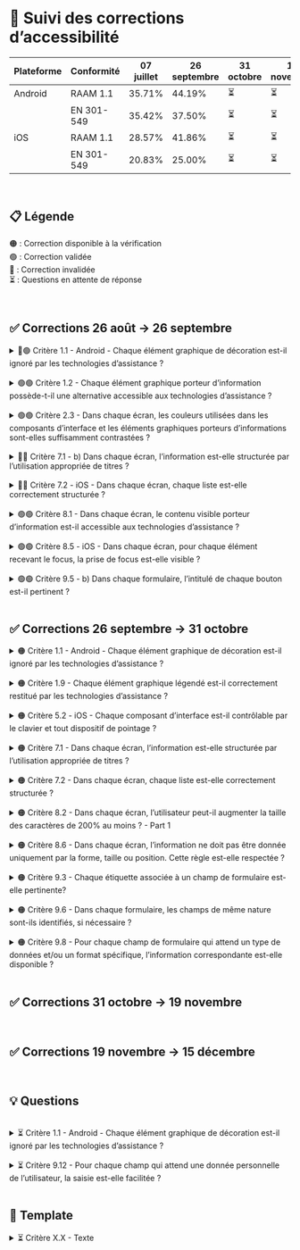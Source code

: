 # 🌈 Suivi des corrections d’accessibilité

| Plateforme | Conformité | 07 juillet | 26 septembre | 31 octobre | 19 novembre | 15 décembre |
| ---------- | ---------- | ---------- | ------------ | ---------- | ----------- | ----------- |
| Android    | RAAM 1.1   | 35.71%     | 44.19%       | ⏳         | ⏳          | ⏳          |
|            | EN 301-549 | 35.42%     | 37.50%       | ⏳         | ⏳          | ⏳          |
| iOS        | RAAM 1.1   | 28.57%     | 41.86%       | ⏳         | ⏳          | ⏳          |
|            | EN 301-549 | 20.83%     | 25.00%       | ⏳         | ⏳          | ⏳          |

<br>

## 📋 Légende

🟠 : Correction disponible à la vérification  
🟢 : Correction validée  
🔴 : Correction invalidée  
⏳ : Questions en attente de réponse

<br>

## ✅ Corrections 26 août → 26 septembre

<details>

<summary> 🔴🟢 Critère 1.1 - Android - Chaque élément graphique de décoration est-il ignoré par les technologies d’assistance ?</summary>

**RAAM** : [Critère 1.1](https://accessibilite.public.lu/fr/raam1.1/referentiel-technique.html#crit-1-1)  
**Ticket** : [PC-37377](https://passculture.atlassian.net/browse/PC-37377)  
**PR** : [#8676](https://github.com/pass-culture/pass-culture-app-native/pull/8676)

**Problème** 😱

- Les emojis étaient vocalisé sur Android car on utilisait `accessibilityHidden` qui ne fonctionne pas.
- Les icons qui étaient présent au début des boutons sont vocalisé "zéro" pour la même raison.

**Correction** 💡

- Refacto du code de `AccessibleTitle` et utilisation de `accessibilityElementsHidden` (iOS) et `importantForAccessibility` (Android) via `hiddenFromScreenReader()` pour ignorer les emojis. Création d'un composant `AccessibleTitle` spécifique web qui permet de garder `aria-hidden` en web pour éviter les problèmes de compatibilité.
- Utilisation du nouveau composant `LinkInsideText` qui ne possède pas d'emojis de lien externe.

**Retours audit** 🔥

iOS : OK

Android : NOK

- (E06) Les puces de listes ont une description similaire (vocalisée "zéro") -> OK elle sont ignorée, mais on peut toujours les atteindre +(nouvelle NC en 7.2)

</details>

<br>

<details>

<summary> 🟢🟢 Critère 1.2 - Chaque élément graphique porteur d’information possède-t-il une alternative accessible aux technologies d’assistance ?</summary>

**RAAM** : [Critère 1.2](https://accessibilite.public.lu/fr/raam1.1/referentiel-technique.html#crit-1-2)  
**Ticket** : [PC-37462](https://passculture.atlassian.net/browse/PC-37462)  
**PR** : [#8653](https://github.com/pass-culture/pass-culture-app-native/pull/8653)

**Problème** 😱

- Pour les SVG, `accessiblityHidden` ne fonctionne pas (car n'existe pas en `react-native`).
- Pour le QR code, il n'est pas accessible au lecteur d'écrans.
- Pour les illustrations des offres et lieux, `accessibilityLabel` n'est pas très clair et compréhensible.

**Correction** 💡

- Pour les SVG, utiliser `accessible` plutôt que `accessiblityHidden`, qui rend disponible l'élément aux lecteurs d'écrans.
- Pour le QR code, il faut ajouter un `accessibilityLabel`, un `accessibilityRole` image et un `accessible` pour rendre la view disponible aux lecteurs d'écrans.
- Pour les illustrations des offres et lieux, il faut simplement changer `accessibilityLabel` pour qu'il soit plus explicite.

</details>

<br>

<details>

<summary> 🟢🟢 Critère 2.3 - Dans chaque écran, les couleurs utilisées dans les composants d’interface et les éléments graphiques porteurs d’informations sont-elles suffisamment contrastées ?</summary>

**RAAM** : [Critère 2.3](https://accessibilite.public.lu/fr/raam1.1/referentiel-technique.html#crit-2-3)  
**Ticket** : [PC-37465](https://passculture.atlassian.net/browse/PC-37465)  
**PR** : [#8577](https://github.com/pass-culture/pass-culture-app-native/pull/8577)

**Problème** 😱  
La bordure du cercle dans les radio button n’était pas suffisamment contrastée pour être visible de tous.

**Correction** 💡  
Utilisation du design token `border.default` à la place de `border.subtle`.

</details>

<br>

<details>

<summary> 🔴🔴 Critère 7.1 - b) Dans chaque écran, l’information est-elle structurée par l’utilisation appropriée de titres ?</summary>

**RAAM** : [Critère 7.1](https://accessibilite.public.lu/fr/raam1.1/referentiel-technique.html#crit-7-1)  
**Ticket** : [PC-37481](https://passculture.atlassian.net/browse/PC-37481)  
**PR** : [#8561](https://github.com/pass-culture/pass-culture-app-native/pull/8561)

**Problème** 😱  
Les titres n’avaient pas de rôle car nous avons ajouté `AccessibilityRole.HEADING` uniquement en web. De plus, ce rôle n’a aucune correspondance en native.

**Correction** 💡  
Utilisation de `AccessibilityRole.HEADER` dans `getHeadingAttrs()` qui permet d’ajouter le rôle dans tous les titres de manière automatique.

**Retours audit** 🔥

iOS : NOK

Android : NOK

- (E04) Les textes "Non conformité", "Dérogation pour charge disproportionnée", "Contenus non soumis à l'obligation d'accessibilité", "Technologies utilisées pour la réalisation de l'application", "Agent utilisateurs, technologies d'assistance et outils utilisés pour vérifier l'accessibilité". Corrections : Le texte "État de conformité" doit être identifié comme un titre (niveau 2 si possible) avec les propriétés natives, par exemple : accessibilityHeading sur Android

- (E09) Le texte "Lieu - Audit Access42". Corrections : Le texte "Lieu - Audit Access42" doit être identifié comme un titre (niveau 1 si possible) avec les propriétés natives, par exemple : accessibilityHeading sur Android. Si possible :

  - Le texte "Modalité de retrait" (niveau 3 si possible)
  - Le texte "Description" (niveau 3 si possible)
  - Le texte "Contact" (niveau 3 si possible)
  - Le texte "Accessibilité" (niveau 3 si possible) (dans ce bloc, sur le même principe, les éléments qui ouvre et ferme du contenu devraient également faire l'objet d'une hiérarchie avec un titrage du contenu)
  - Le texte "Horaires d'ouverture (niveau 3 si possible)

- (E14) Le texte "Rechercher" KO. Corrections : Le texte "Rechercher" doit être identifié comme un titre avec les propriétés natives, par exemple : accessibilityHeading sur Android. Autre cas : Le texte "Livres" (niveau 1 si possible) KO

iOS

</details>

<br>

<details>

<summary> 🔴🔴 Critère 7.2 - iOS - Dans chaque écran, chaque liste est-elle correctement structurée ?</summary>

**RAAM** : [Critère 7.2](https://accessibilite.public.lu/fr/raam1.1/referentiel-technique.html#crit-7-2)  
**Ticket** : [PC-37482](https://passculture.atlassian.net/browse/PC-37482)  
**PR** : [#8607](https://github.com/pass-culture/pass-culture-app-native/pull/8607)

**Problème** 😱  
Certaines listes n’étaient pas identifiées comme des listes `<ul>` et `<li>`.

**Correction** 💡  
Utilisation des composants `Li` associés à des `AccessibilityRole.LIST`.

**Retours audit** 🔥

Android : OK

iOS : NOK

(E02) Les options de recherche dans la modale "Localisation"

(E04) Par exemple :

- Les listes du bloc "Non conformité"
- Les contenus dérogés
- Les technologies utilisées
- Les agents utilisateurs, technologies d'assistance et outils utilisés

(E06) L'ensemble des éléments

Corrections :
Identifier ces éléments comme des listes : créer un container de listes avec List pour iOS.
Dans le cas de contenus HTML (contenus web embarqués), veiller à utiliser les balises HTML appropriées pour créer des listes

</details>

<br>

<details>

<summary> 🟢🟢 Critère 8.1 - Dans chaque écran, le contenu visible porteur d’information est-il accessible aux technologies d’assistance ?</summary>

**RAAM** : [Critère 8.1](https://accessibilite.public.lu/fr/raam1.1/referentiel-technique.html#crit-8-1)  
**Ticket** : [PC-37483](https://passculture.atlassian.net/browse/PC-37483)  
**PR** : [#8579](https://github.com/pass-culture/pass-culture-app-native/pull/8579), [#8662](https://github.com/pass-culture/pass-culture-app-native/pull/8662)

**Problème** 😱  
Certains textes n’étaient pas vocalisés car ils n’étaient pas inclus dans les labels.

**Correction** 💡

- Ajout d’informations dans certains `accessibilityLabel` et/ou suppression d’`accessibilityLabel` inutiles afin d’éviter toute confusion.
- Modification de `tileAccessibilityLabel` pour prendre en compte les tags.

</details>

<br>

<details>

<summary> 🟢🟢 Critère 8.5 - iOS - Dans chaque écran, pour chaque élément recevant le focus, la prise de focus est-elle visible ?</summary>

**RAAM** : [Critère 8.5](https://accessibilite.public.lu/fr/raam1.1/referentiel-technique.html#crit-8-5)  
**Ticket** : [PC-37485](https://passculture.atlassian.net/browse/PC-37485)  
**PR** : [#8632](https://github.com/pass-culture/pass-culture-app-native/pull/8632)

**Problème** 😱  
Lorsqu'on navigue sur l'élément `Accordion` le focus n'était pas visible car on utilisait `touchableFocusOutline()` dans un composant `TouchableOpacity`

**Correction** 💡  
L'utilisation de `customFocusOutline()` plutôt que `touchableFocusOutline()` dans le composant `Accordion`

</details>

<br>

<details>
<summary> 🟢🟢 Critère 9.5 - b) Dans chaque formulaire, l’intitulé de chaque bouton est-il pertinent ?</summary>

**RAAM** : [Critère 9.5](https://accessibilite.public.lu/fr/raam1.1/referentiel-technique.html#crit-9-5)  
**Ticket** : [PC-37491](https://passculture.atlassian.net/browse/PC-37491)  
**PR** : [#8593](https://github.com/pass-culture/pass-culture-app-native/pull/8593)

**Problème** 😱  
`accessibilityDescribedBy` n'est pas reconnu en native, ce qui vocalise les UUID.

**Correction** 💡  
`accessibilityHint` permet d'ajouter un élément complémentaire et doit être utilisé à la place.  
Cependant, il n'est pas utilisable sur les textes ; il faut utiliser un `accessibilityLabel` custom (ex : pour les messages d'erreur).  
On ignore les textes/éléments ajoutés dans `accessibilityHint` pour éviter une double vocalisation en utilisant `hiddenFromScreenReader()` avec :

- `accessibilityElementsHidden: true // iOS`
- `importantForAccessibility: 'no' // Android`

</details>

<br>

## ✅ Corrections 26 septembre → 31 octobre

<details>

<summary> 🟠 Critère 1.1 - Android - Chaque élément graphique de décoration est-il ignoré par les technologies d’assistance ?</summary>

**RAAM** : [Critère 1.1](https://accessibilite.public.lu/fr/raam1.1/referentiel-technique.html#crit-1-1)  
**Ticket** : [PC-38204](https://passculture.atlassian.net/browse/PC-38204)  
**PR** : [#8741](https://github.com/pass-culture/pass-culture-app-native/pull/8741)

**Problème** 😱

- **(E06)** Les puces de listes sont ignorée, mais on peut toujours les atteindre.


**Correction** 💡

- **(E06)** On utilisait une balise de `Text` plutôt qu'une `View` et prenait ne focus.

</details>

<br>

<details>

<summary> 🟠 Critère 1.9 - Chaque élément graphique légendé est-il correctement restitué par les technologies d’assistance ?</summary>

**RAAM** : [Critère 1.9](https://accessibilite.public.lu/fr/raam1.1/referentiel-technique.html#crit-1-9)  
**Ticket** : [PC-37464](https://passculture.atlassian.net/browse/PC-37464)  
**PR** : [#8762](https://github.com/pass-culture/pass-culture-app-native/pull/8762)

**Problème** 😱  

- **(E09)** La légende du copyright de l'illustration du lieu n'est pas reliée correctement à l’image qu’elle décrit car le bouton n'est pas focusable aux lecteurs d'écrans.

- **(E15)** La légende du copyright de l'affiche du film n'est pas reliée correctement à l’image qu’elle décrit.

**Correction** 💡  

- **(E09)** Ajout de la légende du copyright de l'illustration du lieu directement dans l'`accessibilityLabel` du bouton de l'image.

- **(E15)** Ajout de la légende du copyright de l'affiche du film directement dans l'`accessibilityLabel` du bouton de l'image.

**Retours audit** 🔥
Texte

</details>

<br>

<details>

<summary> 🟠 Critère 5.2 - iOS - Chaque composant d’interface est-il contrôlable par le clavier et tout dispositif de pointage ?</summary>

**RAAM** : [Critère 5.2](https://accessibilite.public.lu/fr/raam1.1/referentiel-technique.html#crit-5-2)  
**Ticket** : [PC-37476](https://passculture.atlassian.net/browse/PC-37476)  
**PR** : [#8789](https://github.com/pass-culture/pass-culture-app-native/pull/8789)

**Problème** 😱  

- **(E01)** Les composants à bascule (switch) et le lien "Politique de gestion des cookies" ne sont pas accessible aux lecteurs d'écrans. 

- **(E03)** Les composants "https://passculture.app/accueil" et "support@passculture.app" ne sont pas atteignables aux lecteurs d'écrans.

- **(E04)** Les composants "https://passculture.app/accueil" et "support@passculture.app" ne sont pas atteignables aux lecteurs d'écrans.

- **(E05)** Le composant à bascule pour permettre l'orientation n'est pas utilisable au clavier ou avec un autre dispositif de pointage. 

- **(E08)** Le composant à bascule pour la géolocalisation n'est pas utilisable au clavier ou avec un autre dispositif de pointage. 

- **(E15)** Les composants de choix de séance ("9H00 10€" et "11h00 10€") doivent un seul et même bloc, actuellement ils sont composés de 3 éléments dont un vide et il n'y a pas de rôle.


**Correction** 💡  

- **(E01)** Utilisation du composant `LinkInsideText` qui est accessible pour lien "Politique de gestion des cookies" et ajout d'un accessibiltyLabel accessible pour les composants à bascule (switch). 

- **(E03)** Utilisation du composant `LinkInsideText` qui est accessible.

- **(E04)** Utilisation du composant `LinkInsideText` qui est accessible.

- **(E05)** Utilisation d'un nouveau `accessibiltyRole` et d'un `accessibilityLabel` pour rendre accessible le composant à bascule pour permettre l'orientation. 

- **(E08)** Utilisation d'un nouveau `accessibiltyRole` et d'un `accessibilityLabel` pour rendre accessible le composant à bascule pour la géolocalisation.

- **(E15)** Ajoute d'un `accessibilityLabel` plus complet pour les composants de choix de séance ("9H00 10€" et "11h00 10€") pour les rendre d'un seul et même bloc.



**Retours audit** 🔥
Texte

</details>

<br>

<details>

<summary> 🟠 Critère 7.1 - Dans chaque écran, l’information est-elle structurée par l’utilisation appropriée de titres ?</summary>

**RAAM** : [Critère 7.1](https://accessibilite.public.lu/fr/raam1.1/referentiel-technique.html#crit-7-1)  
**Ticket** : [PC-38205](https://passculture.atlassian.net/browse/PC-38205)  
**PR** : [#8740](https://github.com/pass-culture/pass-culture-app-native/pull/8740)

**Problème** 😱

- **(E04)** Les sous titres ne sont pas identifié comme des titres mais simplement comme des textes, car n'utilisent pas `getHeadingAttrs()`.
- **(E09)** Le titre dans le header d'un lieu n'est pas identifié comme un titre mais simplement comme un texte, car n'utilise pas `getHeadingAttrs()`.
- **(E14)** Le titre "Rechercher" de la page de recherche n'est pas identifié comme un titre mais simplement comme un texte, car utilise `getHeadingAttrs()` mais sur une `View`.

**Correction** 💡

- **(E04)** Utilisation de `getHeadingAttrs(3)` pour les sous titres de type `Typo.BodyAccent`
- **(E09)** Utilisation de `getHeadingAttrs(3)` pour les sous titres de type `Typo.BodyAccent`
- **(E14)** Utilisation de `getHeadingAttrs(1)` sur le texte et non sur le container qui était une `View`

</details>

<br>

<details>

<summary> 🟠 Critère 7.2 - Dans chaque écran, chaque liste est-elle correctement structurée ?</summary>

**RAAM** : [Critère 7.2](https://accessibilite.public.lu/fr/raam1.1/referentiel-technique.html#crit-7-2)  
**Ticket** : [PC-38209](https://passculture.atlassian.net/browse/PC-38209)  
**PR** : [#8778](https://github.com/pass-culture/pass-culture-app-native/pull/8778)

**Problème** 😱  

- **(E02)** Les options de recherche dans la modale "Localisation" ne sont pas structuré comme liste car les `accessibilityRole="list"` ou `accessibilityRole="listitem"` ne fonctionnent pas en natif. 

- **(E04)** Les éléments de listes des déclarations d'accessibilité ne sont pas structuré comme liste car les `accessibilityRole="list"` ou `accessibilityRole="listitem"` ne fonctionnent pas en natif. 

- **(E06)** Les éléments du plan du site ne sont pas structuré comme liste car les `accessibilityRole="list"` ou `accessibilityRole="listitem"` ne fonctionnent pas en natif. 

**Correction** 💡  
- **(E02 | E04 | E06)** Création d'un `accessiblityLabel="groupLabel – Liste - Élément X sur X - accessibilityLabel"` pour compenser le manque d'`accessibilityRole` `list` ou `listitem`.


**Retours audit** 🔥
Texte

</details>

<br>

<details>

<summary> 🟠 Critère 8.2 - Dans chaque écran, l’utilisateur peut-il augmenter la taille des caractères de 200% au moins ? - Part 1</summary>

**RAAM** : [Critère 8.2](https://accessibilite.public.lu/fr/raam1.1/referentiel-technique.html#crit-8-2)  
**Ticket** : [PC-37484](https://passculture.atlassian.net/browse/PC-37484)  
**PR** : [#8730](https://github.com/pass-culture/pass-culture-app-native/pull/8730)

**Problème** 😱  
Certains éléments ne sont plus lisible lorsqu'il y a un zoom 200% :

- **(E01 / E03 / E04)** Des liens sont tronqué car le composant qui est utilisé pour les afficher n'est pas vrai un texte
- **(E06)** Les éléments dans le "plan du site" sont tronqué car ils n'utilisent pas de composant bouton.
- **(E09)** Les tags ont une hauteur limité, ce qui empeche un texte de s'afficher sur 2 ou 3 lignes.
- **(E12)** La page de statut de la demande de déblocage du crédit ne scroll pas, car on bloque sa hauteur.
- **(E15)** Les options dans le calendrir ont une hauteur et largeur limité, ce qui empeche un texte de s'afficher sur 2 lignes.

**Correction** 💡

- **(E01 / E03 / E04)** Pour les liens tronqué, nous avons utilisé le nouveau composant `LinkInsideText`
- **(E06)** Utilisation de boutons pour tous les éléments du plan du site, qui gère mieux le passage à la ligne et ne tronque pas le texte.
- **(E09)** Utilisation d'une `minHeight` plutôt que `height` pour permettre d'afficher le texte des tags sur plusieurs lignes.
- **(E12)** Utilisation de `flexGrow: 1` plutot que `flex: 1` dans la `ScrollView` pour permettre à la page de scroller.
- **(E15)** Utilisation d'une `minHeight` plutôt que `height` et d'une "minWidth`plutôt que`width` pour permettre d'afficher le texte des options sur plusieurs lignes.

</details>

<br>

<details>

<summary> 🟠 Critère 8.6 - Dans chaque écran, l’information ne doit pas être donnée uniquement par la forme, taille ou position. Cette règle est-elle respectée ?</summary>

**RAAM** : [Critère 8.6](https://accessibilite.public.lu/fr/raam1.1/referentiel-technique.html#crit-X-X)  
**Ticket** : [PC-37486](https://passculture.atlassian.net/browse/PC-37486)  
**PR** : [#8753](https://github.com/pass-culture/pass-culture-app-native/pull/8753)

**Problème** 😱  

- **(E02)** Le bouton de menu actif dans la navigation en bas d'écran n'a pas de mention "actif/non actif" accessible aux lecteurs d'écrans.

- **(E08)** Le toggle de localisation n'a pas de mention "coché/non coché" accessible aux lecteurs d'écrans.

- **(E11)** Dans la liste des obligations pour la conception du mot de passe, les coches n'ont pas de mention "validé / invalidé" accessible aux lecteurs d'écrans. 

- **(E14)** Les tabs liste / grille n'ont pas d'indication de sélection accessible aux lecteurs d'écrans.

- **(E15)** Les indications "accessible / non accessible" du bloc d'accessibilité des offres et lieux ne sont pas accessibles aux lecteurs d'écrans.


**Correction** 💡  

- **(E02)** Ajout de la mention "actif/incactif" sur les boutons du menu de navigation via l'`accessibilityLabel`.

- **(E08)** Ajout de la mention "coché/non coché" sur tous les toggles via l'`accessibilityLabel`. 

- **(E11)** Ajout de la mention "validé/invalidé" sur les critères du mot de passe via l'`accessibilityLabel`. 

- **(E14)** Ajout de la mention "actif/incatif" sur les tabs de la recherche via l'`accessibilityLabel`.

- **(E15)** Ajout de la mention "accessible/inaccessible" sur les critères d'accessibilité via l'`accessibilityLabel`.

**Retours audit** 🔥
Texte

</details>

<br>

<details>

<summary> 🟠 Critère 9.3 - Chaque étiquette associée à un champ de formulaire est-elle pertinente?</summary>

**RAAM** : [Critère 9.3](https://accessibilite.public.lu/fr/raam1.1/referentiel-technique.html#crit-9-3)  
**Ticket** : [PC-37490](https://passculture.atlassian.net/browse/PC-37490)  
**PR** : [#8733](https://github.com/pass-culture/pass-culture-app-native/pull/8733)

**Problème** 😱

- **(E015)** Le champ pour le choix de l'horaire dans la modale "Choix des Options>Horaire n'indique pas "VF" "VO" etc.

**Correction** 💡

- **(E015)** L'`accessibilityLabel` du composant de sélection de l'horaire (`HourChoice.tsx`) n'incluait pas la propriété `description` qui est pourtant montré à l'écran. Après l'inclusion de cette information dans L'`accessibilityLabel`, la restitution des lecteurs d'écran est fidèle à ce qui est présenté visuellement à l'utilisateur.

</details>

<br>

<details>

<summary> 🟠 Critère 9.6 - Dans chaque formulaire, les champs de même nature sont-ils identifiés, si nécessaire ?</summary>

**RAAM** : [Critère 9.6](https://accessibilite.public.lu/fr/raam1.1/referentiel-technique.html#crit-9-6)  
**Ticket** : [PC-37492](https://passculture.atlassian.net/browse/PC-37492)  
**PR** : [#8735](https://github.com/pass-culture/pass-culture-app-native/pull/8735)

**Problème** 😱

- (E05) Les boutons radio du bloc « Thème » ne sont pas correctement perçus comme un groupe par les technologies d’assistance.
- (E11) Les boutons checkbox du bloc « CGU & Données » ne sont pas correctement perçus comme un groupe par les technologies d’assistance.
- (E12) Les boutons radio du bloc « Statut » ne sont pas correctement perçus comme un groupe par les technologies d’assistance.

**Correction** 💡

- (E05) Ajout dans l'accessibilityLabel des boutons radio du label du groupe « Thème ».
- (E11) Ajout dans l'accessibilityLabel des boutons checkbox du label du groupe « CGU & Données ».
- (E12) Ajout dans l'accessibilityLabel des boutons radio du label du groupe « Statut ».

</details>

<br>

<details>

<summary> 🟠 Critère 9.8 - Pour chaque champ de formulaire qui attend un type de données et/ou un format spécifique, l’information correspondante est-elle disponible ?</summary>

**RAAM** : [Critère 9.8](https://accessibilite.public.lu/fr/raam1.1/referentiel-technique.html#crit-9-8)  
**Ticket** : [PC-37493](https://passculture.atlassian.net/browse/PC-37493)  
**PR** : [#8786](https://github.com/pass-culture/pass-culture-app-native/pull/8786)

**Problème** 😱  

- **(E09)** Pour le champ "Adresse e-mail" le format attendu est présent mais n'est pas lié à l'étiquette.

- **(E11)** Pour les champs "Adresse e-mail" et le "Mot de passe", le format attendu est présent mais n'est pas lié à l'étiquette. 

**Correction** 💡

- **(E09 | E11)** Utilisation d'un accessibiltyLabel avec toutes les informations (label, format, obligation) ajouté directement dans l'input et les textes visibles par les utilisateurs sont ignorés aux lecteurs d'écrans pour éviter les doublons. 


**Retours audit** 🔥

Texte

</details>

<br>

## ✅ Corrections 31 octobre → 19 novembre

<br>

## ✅ Corrections 19 novembre → 15 décembre

<br>

## 💡 Questions


</details>

<br>

<details>

<summary> ⏳ Critère 1.1 - Android - Chaque élément graphique de décoration est-il ignoré par les technologies d’assistance ?</summary>

**RAAM** : [Critère 1.1](https://accessibilite.public.lu/fr/raam1.1/referentiel-technique.html#crit-1-1)  
**Ticket** : [PC-37377](https://passculture.atlassian.net/browse/PC-37377)  
**PR** : [#XXXX](https://github.com/pass-culture/pass-culture-app-native/pull/XXXX)

**Problème** 😱  
Lorsque je démarre TalkBack sur la home, toute la home est restitué en Français.
Si je vais dans `HomeModule.tsx` et que je retire `BusinessModule` de l'array de modules, lorsque je démarre Talkback, cette fois-ci il ne restitura que "Bienvenue" et ça sera lu comme si c'était de l'anglais.
Dans tous les cas (si la home est restitué en entièrété en français, ou juste le titre es restitué), lorsque j'appuies manuellement sur un élément de la home, c'est restitué comme si c'était de l'anglais.

En ce qui concerne la restitution non-voulu des emojis contenus dans les titres des divers modules, pour constater ce problème, il faut que l'entièrété de la page soit restitué.

J'ai remarqué qu'il semble y avoir 2 modes de restitution par TalkBack:

- Une automatique qui se déclenche au démarrage de TalkBack quand on est sur la Home
- Une manuelle lorsqu'on appuies sur un élément

C'est dans le premier mode seulement que j'arrive à reproduire la lecture non-voulue des emojis.

Pourquoi la lecture automatique se déclenche seulement sur certaines écrans?

J'ai remarqué que c'était sur les écrans sans entête `headerShown: false` que tout la page est lu. Ou autre hypothèse: la liste de la home est un composant et est lu enitèrement et que le TalkBack ne lit que le premier élément lors de son activation. Peut être que le header prévient la lecture de la liste de la home.

Lors d'une lecture manuelle des éléments de la home, les emojis ne sont pas lus grâce au code existant dans `AccessibleTitle` ou le titre est séparé des emojis qu'il pourrait contenir, et le `accessibilityLabel` est défini à `titleText` (sans l'emoji).

Si je supprime ce `accessibilityLabel`, les emojis dans le titre sont lus, même en lecture manuelle, ce qui me permet de conclure que ce code fonctionne correctement.

**Correction** 💡  
En réalité, nous n'avions pas testé correctement le plan du site avec le TalkBack. En plus de la restitution de toute la page lors de l'activation du TalkBack, de la restitution en appuyant un élément, on peut utiliser le swipe pour "naviguer" à travers les éléments. En swipant, on arrive bien a reproduire le problème qu'avait constaté l'auditeur. On endend bien un "click" entre les éléments. Mais ce n'était pas la restitution du svg "point" comme le pensait l'auditeur.

Le son que nous entendions entre les éléments du plan du site était la restitution d'un texte vide. Ce texte vide était dû à la mauvaise utilisation d'un composant texte, utilisé comme conteneur, alors qu'il fallait utilisé une simple `View`. Une fois le composant texte remplacé par une `View`, nous n'avions plus le bruit parasite entre chaque element.
</details>

<br>

<details>

<summary> ⏳ Critère 9.12 - Pour chaque champ qui attend une donnée personnelle de l’utilisateur, la saisie est-elle facilitée ?</summary>

**RAAM** : [Critère 9.12](https://accessibilite.public.lu/fr/raam1/referentiel-technique.html#crit-9-12)  
**Ticket** : [PC-37497](https://passculture.atlassian.net/browse/PC-37497)  
**PR** : [#XXXX](https://github.com/pass-culture/pass-culture-app-native/pull/XXXX)

| iOS Version | TextInput Type | Contact Menu AutoFill | Direct Email Suggestion AutoFill | Typing Contact Name AutoFill |
| ----------- | -------------- | --------------------- | -------------------------------- | ---------------------------- |
| 16.4        | Multi-layer    | ❌ Doesn't work       | ❌ Doesn't work                  | ❌ Doesn't work              |
| 16.4        | Basic          | ❌ Doesn't work       | ✅ Works                         | ❌ Doesn't work              |
| 18.3.1      | Multi-layer    | ✅ Works              | ❌ Doesn't work                  | ✅ Works                     |
| 18.3.1      | Basic          | ✅ Works              | ❌ Doesn't work                  | ✅ Works                     |

Legend:
`TextInput` Type Basic = a generic `TextInput` imported directly from `react-native`, with accessibility props:

```ts
<TextInput
 style={{ backgroundColor: 'yellow', height: 40 }}
 textContentType="emailAddress"
 autoComplete="email"
/>
```

`TextInput` Type Multi-layer = our custom input component `EmailInputController`.

</details>

<br>

## 📂 Template

<details>

<summary> ⏳ Critère X.X - Texte</summary>

**RAAM** : [Critère X.X](https://accessibilite.public.lu/fr/raam1.1/referentiel-technique.html#crit-X-X)  
**Ticket** : [PC-XXXXX](https://passculture.atlassian.net/browse/PC-XXXXX)  
**PR** : [#XXXX](https://github.com/pass-culture/pass-culture-app-native/pull/XXXX)

**Problème** 😱  
Texte

**Correction** 💡  
Texte

**Retours audit** 🔥
Texte

</details>
